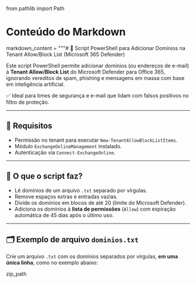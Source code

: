 from pathlib import Path

# Conteúdo do Markdown
markdown_content = """# 🚀 Script PowerShell para Adicionar Domínios na Tenant Allow/Block List (Microsoft 365 Defender)

Este script PowerShell permite adicionar domínios (ou endereços de e-mail) à **Tenant Allow/Block List** do Microsoft Defender para Office 365, ignorando vereditos de spam, phishing e mensagens em massa com base em inteligência artificial.  

✅ Ideal para times de segurança e e-mail que lidam com falsos positivos no filtro de proteção.

---

## 📌 Requisitos

- Permissão no tenant para executar `New-TenantAllowBlockListItems`.
- Módulo `ExchangeOnlineManagement` instalado.
- Autenticação via `Connect-ExchangeOnline`.

---

## 🧠 O que o script faz?

- Lê domínios de um arquivo `.txt` separado por vírgulas.
- Remove espaços extras e entradas vazias.
- Divide os domínios em blocos de até 20 (limite do Microsoft Defender).
- Adiciona os domínios à **lista de permissões** (`Allow`) com expiração automática de 45 dias após o último uso.

---

## 🗂️ Exemplo de arquivo `dominios.txt`

Crie um arquivo `.txt` com os domínios separados por vírgulas, **em uma única linha**, como no exemplo abaixo:


zip_path
